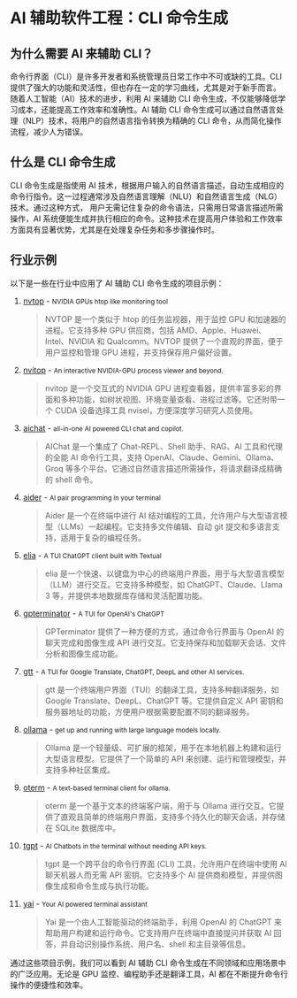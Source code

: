 # AI 辅助软件工程：CLI 命令生成

## 为什么需要 AI 来辅助 CLI？

命令行界面（CLI）是许多开发者和系统管理员日常工作中不可或缺的工具。CLI 提供了强大的功能和灵活性，但也存在一定的学习曲线，尤其是对于新手而言。
随着人工智能（AI）技术的进步，利用 AI 来辅助 CLI 命令生成，不仅能够降低学习成本，还能提高工作效率和准确性。AI 辅助 CLI
命令生成可以通过自然语言处理（NLP）技术，将用户的自然语言指令转换为精确的 CLI 命令，从而简化操作流程，减少人为错误。

## 什么是 CLI 命令生成

CLI 命令生成是指使用 AI
技术，根据用户输入的自然语言描述，自动生成相应的命令行指令。这一过程通常涉及自然语言理解（NLU）和自然语言生成（NLG）技术。通过这种方式，
用户无需记住复杂的命令语法，只需用日常语言描述所需操作，AI
系统便能生成并执行相应的命令。这种技术在提高用户体验和工作效率方面具有显著优势，尤其是在处理复杂任务和多步骤操作时。

## 行业示例

以下是一些在行业中应用了 AI 辅助 CLI 命令生成的项目示例：

1. [nvtop](https://github.com/Syllo/nvtop) - <small>NVIDIA GPUs htop like monitoring tool</small>
   > NVTOP 是一个类似于 htop 的任务监视器，用于监控 GPU 和加速器的进程。它支持多种 GPU 供应商，包括
   AMD、Apple、Huawei、Intel、NVIDIA 和 Qualcomm。NVTOP 提供了一个直观的界面，便于用户监控和管理 GPU 进程，并支持保存用户偏好设置。

2. [nvitop](https://github.com/XuehaiPan/nvitop) - <small>An interactive NVIDIA-GPU process viewer and beyond.</small>
   > nvitop 是一个交互式的 NVIDIA GPU 进程查看器，提供丰富多彩的界面和多种功能，如树状视图、环境变量查看、进程过滤等。它还附带一个
   CUDA 设备选择工具 nvisel，方便深度学习研究人员使用。

3. [aichat](https://github.com/sigoden/aichat) - <small>all-in-one AI powered CLI chat and copilot.</small>
   > AIChat 是一个集成了 Chat-REPL、Shell 助手、RAG、AI 工具和代理的全能 AI 命令行工具，支持
   OpenAI、Claude、Gemini、Ollama、Groq 等多个平台。它通过自然语言描述所需操作，将请求翻译成精确的 shell 命令。

4. [aider](https://github.com/paul-gauthier/aider) - <small>AI pair programming in your terminal</small>
   > Aider 是一个在终端中进行 AI 结对编程的工具，允许用户与大型语言模型（LLMs）一起编程。它支持多文件编辑、自动 git
   提交和多语言支持，适用于复杂的编程任务。

5. [elia](https://github.com/darrenburns/elia) - <small>A TUI ChatGPT client built with Textual</small>
   > elia 是一个快速、以键盘为中心的终端用户界面，用于与大型语言模型（LLM）进行交互。它支持多种模型，如 ChatGPT、Claude、Llama 3
   等，并提供本地数据库存储和灵活配置功能。

6. [gpterminator](https://github.com/AineeJames/ChatGPTerminator) - <small>A TUI for OpenAI's ChatGPT</small>
   > GPTerminator 提供了一种方便的方式，通过命令行界面与 OpenAI 的聊天完成和图像生成 API 进行交互。它支持保存和加载聊天会话、文件分析和图像生成功能。

7. [gtt](https://github.com/eeeXun/gtt) - <small>A TUI for Google Translate, ChatGPT, DeepL and other AI
   services.</small>
   > gtt 是一个终端用户界面（TUI）的翻译工具，支持多种翻译服务，如 Google Translate、DeepL、ChatGPT 等。它提供自定义 API
   密钥和服务器地址的功能，方便用户根据需要配置不同的翻译服务。

8. [ollama](https://github.com/ollama/ollama) - <small>get up and running with large language models locally.</small>
   > Ollama 是一个轻量级、可扩展的框架，用于在本地机器上构建和运行大型语言模型。它提供了一个简单的 API
   来创建、运行和管理模型，并支持多种社区集成。

9. [oterm](https://github.com/ggozad/oterm) - <small>A text-based terminal client for ollama.</small>
   > oterm 是一个基于文本的终端客户端，用于与 Ollama 进行交互。它提供了直观且简单的终端用户界面，支持多个持久化的聊天会话，并存储在
   SQLite 数据库中。

10. [tgpt](https://github.com/aandrew-me/tgpt) - <small>AI Chatbots in the terminal without needing API keys.</small>
    > tgpt 是一个跨平台的命令行界面 (CLI) 工具，允许用户在终端中使用 AI 聊天机器人而无需 API 密钥。它支持多个 AI
    提供商和模型，并提供图像生成和命令生成与执行功能。

11. [yai](https://github.com/ekkinox/yai) - <small>Your AI powered terminal assistant</small>
    > Yai 是一个由人工智能驱动的终端助手，利用 OpenAI 的 ChatGPT 来帮助用户构建和运行命令。它支持用户在终端中直接提问并获取
    AI 回答，并自动识别操作系统、用户名、shell 和主目录等信息。

通过这些项目示例，我们可以看到 AI 辅助 CLI 命令生成在不同领域和应用场景中的广泛应用。无论是 GPU 监控、编程助手还是翻译工具，AI
都在不断提升命令行操作的便捷性和效率。
